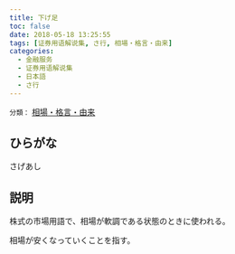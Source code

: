 ```yaml
---
title: 下げ足
toc: false
date: 2018-05-18 13:25:55
tags: [证券用语解说集, さ行, 相場・格言・由来]
categories:
  - 金融服务
  - 证券用语解说集
  - 日本語
  - さ行
---
```


`分類：` [相場・格言・由来](/tags/相場・格言・由来/)

## ひらがな

さげあし

## 説明

株式の市場用語で、相場が軟調である状態のときに使われる。

相場が安くなっていくことを指す。
